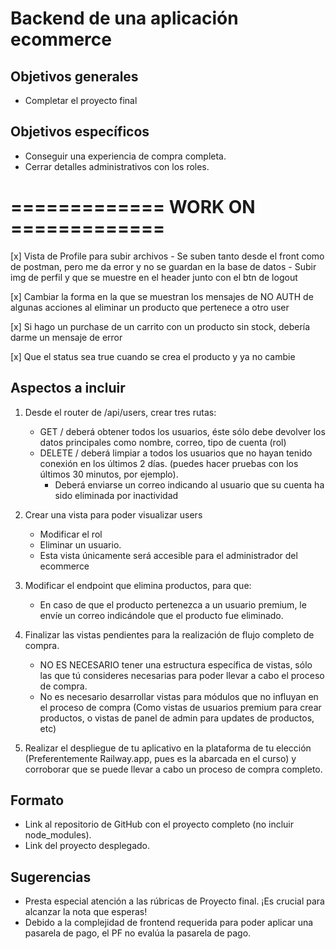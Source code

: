 # Backend de una aplicación ecommerce

## Objetivos generales

- Completar el proyecto final 

## Objetivos específicos

- Conseguir una experiencia de compra completa.
- Cerrar detalles administrativos con los roles.

# ============= WORK ON =============  #

[x] Vista de Profile para subir archivos
    - Se suben tanto desde el front como de postman, pero me da error y no se guardan en la base de datos
    - Subir img de perfil y que se muestre en el header junto con el btn de logout

[x] Cambiar la forma en la que se muestran los mensajes de NO AUTH de algunas acciones al eliminar un producto que pertenece a otro user

[x] Si hago un purchase de un carrito con un producto sin stock, debería darme un mensaje de error

[x] Que el status sea true cuando se crea el producto y ya no cambie
## Aspectos a incluir

1. Desde el router de /api/users, crear tres rutas:
     * GET  /  deberá obtener todos los usuarios, éste sólo debe devolver los datos principales como nombre, correo, tipo de cuenta (rol)
     * DELETE / deberá limpiar a todos los usuarios que no hayan tenido conexión en los últimos 2 días. (puedes hacer pruebas con los últimos 30 minutos, por ejemplo).
       * Deberá enviarse un correo indicando al usuario que su cuenta ha sido eliminada por inactividad

2. Crear una vista para poder visualizar users
    * Modificar el rol 
    * Eliminar un usuario. 
    * Esta vista únicamente será accesible para el administrador del ecommerce

3. Modificar el endpoint que elimina productos, para que:
   * En caso de que el producto pertenezca a un usuario premium, le envíe un correo indicándole que el producto fue eliminado.

4. Finalizar las vistas pendientes para la realización de flujo completo de compra. 
   * NO ES NECESARIO tener una estructura específica de vistas, sólo las que tú consideres necesarias para poder llevar a cabo el proceso de compra.
   * No es necesario desarrollar vistas para módulos que no influyan en el proceso de compra (Como vistas de usuarios premium para crear productos, o vistas de panel de admin para updates de productos, etc)

5. Realizar el despliegue de tu aplicativo en la plataforma de tu elección (Preferentemente Railway.app, pues es la abarcada en el curso) y corroborar que se puede llevar a cabo un proceso de compra completo.

## Formato

- Link al repositorio de GitHub con el proyecto completo (no incluir node_modules).
- Link del proyecto desplegado.

## Sugerencias

- Presta especial atención a las rúbricas de Proyecto final. ¡Es crucial para alcanzar la nota que esperas!
- Debido a la complejidad de frontend requerida para poder aplicar una pasarela de pago, el PF no evalúa la pasarela de pago.